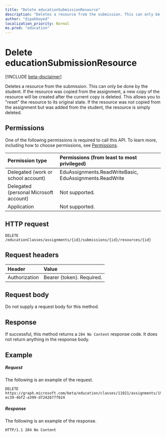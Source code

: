 ```yaml
---
title: "Delete educationSubmissionResource"
description: "Deletes a resource from the submission. This can only be done by the student. If the resource was copied from the assignment, a new copy of the resource will be created after the current copy is deleted."
author: "dipakboyed"
localization_priority: Normal
ms.prod: "education"
---
```


# Delete educationSubmissionResource

[!INCLUDE [beta-disclaimer](../../includes/beta-disclaimer.md)]

Deletes a resource from the submission. This can only be done by the student. If the resource was copied from the assignment, a new copy of the resource will be created after the current copy is deleted. This allows you to "reset" the resource to its original state. If the resource was not copied from the assignment but was added from the student, the resource is simply deleted.

## Permissions
One of the following permissions is required to call this API. To learn more, including how to choose permissions, see [Permissions](/graph/permissions-reference).

|Permission type      | Permissions (from least to most privileged)              |
|:--------------------|:---------------------------------------------------------|
|Delegated (work or school account) |  EduAssignments.ReadWriteBasic, EduAssignments.ReadWrite  |
|Delegated (personal Microsoft account) |  Not supported.  |
|Application | Not supported. | 

## HTTP request
<!-- { "blockType": "ignored" } -->
```http
DELETE /educationClasses/assignments/{id}/submissions/{id}/resources/{id}

```
## Request headers
| Header       | Value |
|:---------------|:--------|
| Authorization  | Bearer {token}. Required.  |

## Request body
Do not supply a request body for this method.


## Response
If successful, this method returns a `204 No Content` response code. It does not return anything in the response body.

## Example
##### Request
The following is an example of the request.
<!-- {
  "blockType": "request",
  "name": "delete_educationsubmissionresource"
}-->
```http
DELETE https://graph.microsoft.com/beta/education/classes/11021/assignments/19002/submissions/850f51b7/resources/f2387c3b-ec39-4bf2-a399-d7242677f024
```
##### Response
The following is an example of the response. 

<!-- {
  "blockType": "response",
  "truncated": true
} -->
```http
HTTP/1.1 204 No Content
```

<!-- uuid: 8fcb5dbc-d5aa-4681-8e31-b001d5168d79
2015-10-25 14:57:30 UTC -->
<!--
{
  "type": "#page.annotation",
  "description": "Delete educationSubmissionResource",
  "keywords": "",
  "section": "documentation",
  "tocPath": "",
  "suppressions": [
  ]
}
-->
